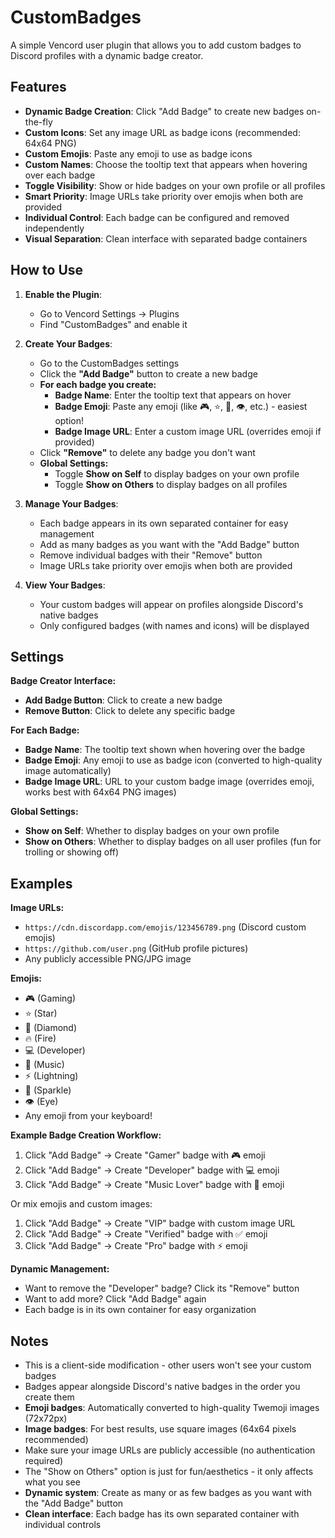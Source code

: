 # CustomBadges

A simple Vencord user plugin that allows you to add custom badges to Discord profiles with a dynamic badge creator.

## Features

- **Dynamic Badge Creation**: Click "Add Badge" to create new badges on-the-fly
- **Custom Icons**: Set any image URL as badge icons (recommended: 64x64 PNG)
- **Custom Emojis**: Paste any emoji to use as badge icons
- **Custom Names**: Choose the tooltip text that appears when hovering over each badge
- **Toggle Visibility**: Show or hide badges on your own profile or all profiles
- **Smart Priority**: Image URLs take priority over emojis when both are provided
- **Individual Control**: Each badge can be configured and removed independently
- **Visual Separation**: Clean interface with separated badge containers

## How to Use

1. **Enable the Plugin**:
   - Go to Vencord Settings → Plugins
   - Find "CustomBadges" and enable it

2. **Create Your Badges**:
   - Go to the CustomBadges settings
   - Click the **"Add Badge"** button to create a new badge
   - **For each badge you create:**
     - **Badge Name**: Enter the tooltip text that appears on hover
     - **Badge Emoji**: Paste any emoji (like 🎮, ⭐, 💎, 👁️, etc.) - easiest option!
     - **Badge Image URL**: Enter a custom image URL (overrides emoji if provided)
   - Click **"Remove"** to delete any badge you don't want
   - **Global Settings:**
     - Toggle **Show on Self** to display badges on your own profile
     - Toggle **Show on Others** to display badges on all profiles

3. **Manage Your Badges**:
   - Each badge appears in its own separated container for easy management
   - Add as many badges as you want with the "Add Badge" button
   - Remove individual badges with their "Remove" button
   - Image URLs take priority over emojis when both are provided

4. **View Your Badges**:
   - Your custom badges will appear on profiles alongside Discord's native badges
   - Only configured badges (with names and icons) will be displayed

## Settings

**Badge Creator Interface:**
- **Add Badge Button**: Click to create a new badge
- **Remove Button**: Click to delete any specific badge

**For Each Badge:**
- **Badge Name**: The tooltip text shown when hovering over the badge
- **Badge Emoji**: Any emoji to use as badge icon (converted to high-quality image automatically)  
- **Badge Image URL**: URL to your custom badge image (overrides emoji, works best with 64x64 PNG images)

**Global Settings:**
- **Show on Self**: Whether to display badges on your own profile
- **Show on Others**: Whether to display badges on all user profiles (fun for trolling or showing off)

## Examples

**Image URLs:**
- `https://cdn.discordapp.com/emojis/123456789.png` (Discord custom emojis)
- `https://github.com/user.png` (GitHub profile pictures)
- Any publicly accessible PNG/JPG image

**Emojis:**
- 🎮 (Gaming)
- ⭐ (Star)
- 💎 (Diamond)
- 🔥 (Fire)
- 💻 (Developer)
- 🎵 (Music)
- ⚡ (Lightning)
- 🌟 (Sparkle)
- 👁️ (Eye)
- Any emoji from your keyboard!

**Example Badge Creation Workflow:**

1. Click "Add Badge" → Create "Gamer" badge with 🎮 emoji
2. Click "Add Badge" → Create "Developer" badge with 💻 emoji  
3. Click "Add Badge" → Create "Music Lover" badge with 🎵 emoji

Or mix emojis and custom images:
1. Click "Add Badge" → Create "VIP" badge with custom image URL
2. Click "Add Badge" → Create "Verified" badge with ✅ emoji
3. Click "Add Badge" → Create "Pro" badge with ⚡ emoji

**Dynamic Management:**
- Want to remove the "Developer" badge? Click its "Remove" button
- Want to add more? Click "Add Badge" again
- Each badge is in its own container for easy organization

## Notes

- This is a client-side modification - other users won't see your custom badges
- Badges appear alongside Discord's native badges in the order you create them
- **Emoji badges**: Automatically converted to high-quality Twemoji images (72x72px)
- **Image badges**: For best results, use square images (64x64 pixels recommended)
- Make sure your image URLs are publicly accessible (no authentication required)
- The "Show on Others" option is just for fun/aesthetics - it only affects what you see
- **Dynamic system**: Create as many or as few badges as you want with the "Add Badge" button
- **Clean interface**: Each badge has its own separated container with individual controls